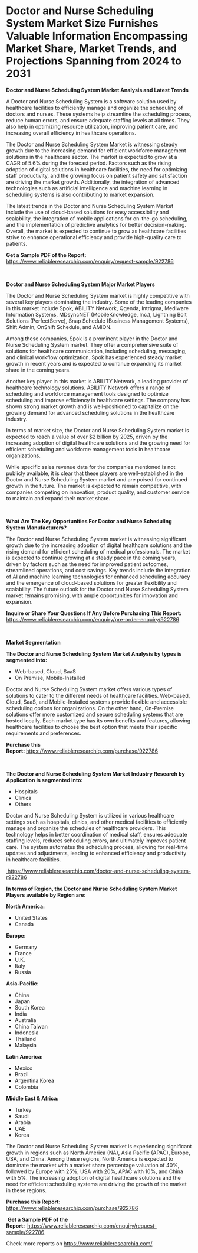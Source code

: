 <p><h1>Doctor and Nurse Scheduling System Market Size Furnishes Valuable Information Encompassing Market Share, Market Trends, and Projections Spanning from 2024 to 2031</h1></p><p><strong>Doctor and Nurse Scheduling System Market Analysis and Latest Trends</strong></p>
<p><p>A Doctor and Nurse Scheduling System is a software solution used by healthcare facilities to efficiently manage and organize the scheduling of doctors and nurses. These systems help streamline the scheduling process, reduce human errors, and ensure adequate staffing levels at all times. They also help in optimizing resource utilization, improving patient care, and increasing overall efficiency in healthcare operations.</p><p>The Doctor and Nurse Scheduling System Market is witnessing steady growth due to the increasing demand for efficient workforce management solutions in the healthcare sector. The market is expected to grow at a CAGR of 5.6% during the forecast period. Factors such as the rising adoption of digital solutions in healthcare facilities, the need for optimizing staff productivity, and the growing focus on patient safety and satisfaction are driving the market growth. Additionally, the integration of advanced technologies such as artificial intelligence and machine learning in scheduling systems is also contributing to market expansion.</p><p>The latest trends in the Doctor and Nurse Scheduling System Market include the use of cloud-based solutions for easy accessibility and scalability, the integration of mobile applications for on-the-go scheduling, and the implementation of predictive analytics for better decision-making. Overall, the market is expected to continue to grow as healthcare facilities strive to enhance operational efficiency and provide high-quality care to patients.</p></p>
<p><strong>Get a Sample PDF of the Report:&nbsp;</strong> <a href="https://www.reliableresearchiq.com/enquiry/request-sample/922786">https://www.reliableresearchiq.com/enquiry/request-sample/922786</a></p>
<p>&nbsp;</p>
<p><strong>Doctor and Nurse Scheduling System Major Market Players</strong></p>
<p><p>The Doctor and Nurse Scheduling System market is highly competitive with several key players dominating the industry. Some of the leading companies in this market include Spok, ABILITY Network, Qgenda, Intrigma, Mediware Information Systems, MDsyncNET (MobileKnowledge, Inc.), Lightning Bolt Solutions (PerfectServe), Snap Schedule (Business Management Systems), Shift Admin, OnShift Schedule, and AMiON.</p><p>Among these companies, Spok is a prominent player in the Doctor and Nurse Scheduling System market. They offer a comprehensive suite of solutions for healthcare communication, including scheduling, messaging, and clinical workflow optimization. Spok has experienced steady market growth in recent years and is expected to continue expanding its market share in the coming years.</p><p>Another key player in this market is ABILITY Network, a leading provider of healthcare technology solutions. ABILITY Network offers a range of scheduling and workforce management tools designed to optimize scheduling and improve efficiency in healthcare settings. The company has shown strong market growth and is well-positioned to capitalize on the growing demand for advanced scheduling solutions in the healthcare industry.</p><p>In terms of market size, the Doctor and Nurse Scheduling System market is expected to reach a value of over $2 billion by 2025, driven by the increasing adoption of digital healthcare solutions and the growing need for efficient scheduling and workforce management tools in healthcare organizations.</p><p>While specific sales revenue data for the companies mentioned is not publicly available, it is clear that these players are well-established in the Doctor and Nurse Scheduling System market and are poised for continued growth in the future. The market is expected to remain competitive, with companies competing on innovation, product quality, and customer service to maintain and expand their market share.</p></p>
<p>&nbsp;</p>
<p><strong>What Are The Key Opportunities For Doctor and Nurse Scheduling System Manufacturers?</strong></p>
<p><p>The Doctor and Nurse Scheduling System market is witnessing significant growth due to the increasing adoption of digital healthcare solutions and the rising demand for efficient scheduling of medical professionals. The market is expected to continue growing at a steady pace in the coming years, driven by factors such as the need for improved patient outcomes, streamlined operations, and cost savings. Key trends include the integration of AI and machine learning technologies for enhanced scheduling accuracy and the emergence of cloud-based solutions for greater flexibility and scalability. The future outlook for the Doctor and Nurse Scheduling System market remains promising, with ample opportunities for innovation and expansion.</p></p>
<p><strong>Inquire or Share Your Questions If Any Before Purchasing This Report:</strong> <a href="https://www.reliableresearchiq.com/enquiry/pre-order-enquiry/922786">https://www.reliableresearchiq.com/enquiry/pre-order-enquiry/922786</a></p>
<p>&nbsp;</p>
<p><strong>Market Segmentation</strong></p>
<p><strong>The Doctor and Nurse Scheduling System Market Analysis by types is segmented into:</strong></p>
<p><ul><li>Web-based, Cloud, SaaS</li><li>On Premise, Mobile-Installed</li></ul></p>
<p><p>Doctor and Nurse Scheduling System market offers various types of solutions to cater to the different needs of healthcare facilities. Web-based, Cloud, SaaS, and Mobile-Installed systems provide flexible and accessible scheduling options for organizations. On the other hand, On-Premise solutions offer more customized and secure scheduling systems that are hosted locally. Each market type has its own benefits and features, allowing healthcare facilities to choose the best option that meets their specific requirements and preferences.</p></p>
<p><strong>Purchase this Report:&nbsp;</strong><a href="https://www.reliableresearchiq.com/purchase/922786">https://www.reliableresearchiq.com/purchase/922786</a></p>
<p>&nbsp;</p>
<p><strong>The Doctor and Nurse Scheduling System Market Industry Research by Application is segmented into:</strong></p>
<p><ul><li>Hospitals</li><li>Clinics</li><li>Others</li></ul></p>
<p><p>Doctor and Nurse Scheduling System is utilized in various healthcare settings such as hospitals, clinics, and other medical facilities to efficiently manage and organize the schedules of healthcare providers. This technology helps in better coordination of medical staff, ensures adequate staffing levels, reduces scheduling errors, and ultimately improves patient care. The system automates the scheduling process, allowing for real-time updates and adjustments, leading to enhanced efficiency and productivity in healthcare facilities.</p></p>
<p><a href="https://www.reliableresearchiq.com/doctor-and-nurse-scheduling-system-r922786">&nbsp;https://www.reliableresearchiq.com/doctor-and-nurse-scheduling-system-r922786</a></p>
<p><strong>In terms of Region, the Doctor and Nurse Scheduling System Market Players available by Region are:</strong></p>
<p>
    <p> <strong> North America: </strong>
        <ul>
            <li>United States</li>
            <li>Canada</li>
        </ul>
        </p> 
    <p> <strong> Europe: </strong>
        <ul>
            <li>Germany</li>
            <li>France</li>
            <li>U.K.</li>
            <li>Italy</li>
            <li>Russia</li>
        </ul>
        </p> 
    <p> <strong> Asia-Pacific: </strong>
        <ul>
            <li>China</li>
            <li>Japan</li>
            <li>South Korea</li>
            <li>India</li>
            <li>Australia</li>
            <li>China Taiwan</li>
            <li>Indonesia</li>
            <li>Thailand</li>
            <li>Malaysia</li>
        </ul>
        </p> 
    <p> <strong> Latin America: </strong>
        <ul>
            <li>Mexico</li>
            <li>Brazil</li>
            <li>Argentina Korea</li>
            <li>Colombia</li>
        </ul>
        </p> 
    <p> <strong> Middle East & Africa: </strong>
        <ul>
            <li>Turkey</li>
            <li>Saudi</li>
            <li>Arabia</li>
            <li>UAE</li>
            <li>Korea</li>
        </ul>
    </p>
    </p>
<p><p>The Doctor and Nurse Scheduling System market is experiencing significant growth in regions such as North America (NA), Asia Pacific (APAC), Europe, USA, and China. Among these regions, North America is expected to dominate the market with a market share percentage valuation of 40%, followed by Europe with 25%, USA with 20%, APAC with 10%, and China with 5%. The increasing adoption of digital healthcare solutions and the need for efficient scheduling systems are driving the growth of the market in these regions.</p></p>
<p><strong>Purchase this Report: </strong><a href="https://www.reliableresearchiq.com/purchase/922786">https://www.reliableresearchiq.com/purchase/922786</a></p>
<p>&nbsp;<strong>Get a Sample PDF of the Report:&nbsp;&nbsp;</strong><a href="https://www.reliableresearchiq.com/enquiry/request-sample/922786">https://www.reliableresearchiq.com/enquiry/request-sample/922786</a></p>
<p><strong></strong></p>
<p>Check more reports on <a href="https://www.reliableresearchiq.com/">https://www.reliableresearchiq.com/</a></p>
